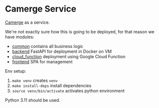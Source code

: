 # Camerge Service

[Camerge](https://github.com/LukasForst/camerge) as a service.

We're not exactly sure how this is going to be deployed, for that reason we have modules:

- [common](common) contains all business logic
- [backend](backend) FastAPI for deployment in Docker on VM
- [cloud_function](cloud_function) deployment using Google Cloud Function
- [frontend](frontend) SPA for management

Env setup:

1. `make venv` creates `venv`
2. `make install-deps` install dependencies
3. `source venv/bin/activate` activates python environment

Python 3.11 should be used.